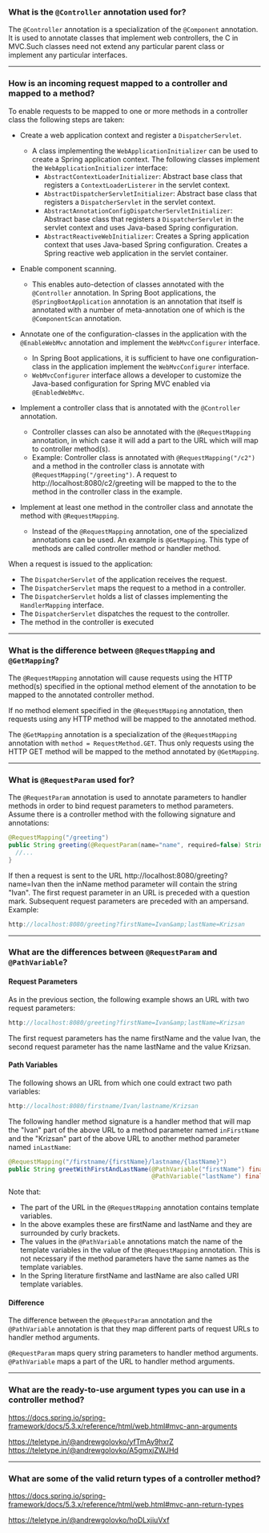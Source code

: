 
### What is the `@Controller` annotation used for?

The `@Controller` annotation is a specialization of the `@Component` annotation. It is used to annotate classes that implement web controllers, the C in MVC.Such classes need not extend any particular parent class or implement any particular interfaces.

----------

### How is an incoming request mapped to a controller and mapped to a method?

To enable requests to be mapped to one or more methods in a controller class the following steps are taken:

- Create a web application context and register a `DispatcherServlet`.
  - A class implementing the `WebApplicationInitializer` can be used to create a Spring application context. The following classes implement the `WebApplicationInitializer` interface:
    - `AbstractContextLoaderInitializer`: Abstract base class that registers a `ContextLoaderListerer` in the servlet context.
    - `AbstractDispatcherServletInitializer`: Abstract base class that registers a `DispatcherServlet` in the servlet context.
    - `AbstractAnnotationConfigDispatcherServletInitializer`: Abstract base class that registers a `DispatcherServlet` in the servlet context and uses Java-based Spring configuration.
    - `AbstractReactiveWebInitializer`: Creates a Spring application context that uses Java-based Spring configuration. Creates a Spring reactive web application in the servlet container.

- Enable component scanning.
  - This enables auto-detection of classes annotated with the `@Controller` annotation. In Spring Boot applications, the `@SpringBootApplication` annotation is an annotation that itself is annotated with a number of meta-annotation one of which is the `@ComponentScan` annotation.
  
- Annotate one of the configuration-classes in the application with the `@EnableWebMvc` annotation and implement the `WebMvcConfigurer` interface.
  - In Spring Boot applications, it is sufficient to have one configuration-class in the application implement the `WebMvcConfigurer` interface.
  - `WebMvcConfigurer` interface allows a developer to customize the Java-based configuration for Spring MVC enabled via `@EnabledWebMvc`.

- Implement a controller class that is annotated with the `@Controller` annotation.
  - Controller classes can also be annotated with the `@RequestMapping` annotation, in which case it will add a part to the URL which will map to controller method(s).
  - Example: Controller class is annotated with `@RequestMapping("/c2")` and a method in the controller class is annotate with `@RequestMapping("/greeting")`. A request to http://localhost:8080/c2/greeting will be mapped to the to the method in the controller class in the example.
  
- Implement at least one method in the controller class and annotate the method with `@RequestMapping`.
  - Instead of the `@RequestMapping` annotation, one of the specialized annotations can be used. An example is `@GetMapping`. This type of methods are called controller method or handler method.
  
When a request is issued to the application:

- The `DispatcherServlet` of the application receives the request.
- The `DispatcherServlet` maps the request to a method in a controller.
- The `DispatcherServlet` holds a list of classes implementing the `HandlerMapping` interface.
- The `DispatcherServlet` dispatches the request to the controller.
- The method in the controller is executed

----------

### What is the difference between `@RequestMapping` and `@GetMapping`?

The `@RequestMapping` annotation will cause requests using the HTTP method(s) specified in the optional method element of the annotation to be mapped to the annotated controller method.

If no method element specified in the `@RequestMapping` annotation, then requests using any HTTP method will be mapped to the annotated method.

The `@GetMapping` annotation is a specialization of the `@RequestMapping` annotation with `method = RequestMethod.GET`. Thus only requests using the HTTP GET method will be mapped to the method annotated by `@GetMapping`.

----------

### What is `@RequestParam` used for?

The `@RequestParam` annotation is used to annotate parameters to handler methods in order to bind request parameters to method parameters.
Assume there is a controller method with the following signature and annotations:

``` java
@RequestMapping("/greeting")
public String greeting(@RequestParam(name="name", required=false) String inName) {
  //...
}
```

If then a request is sent to the URL http://localhost:8080/greeting?name=Ivan then the inName method parameter will contain the string "Ivan".
The first request parameter in an URL is preceded with a question mark. Subsequent request parameters are preceded with an ampersand. 
Example:

``` java
http://localhost:8080/greeting?firstName=Ivan&amp;lastName=Krizsan
```

----------

### What are the differences between `@RequestParam` and `@PathVariable`?

#### Request Parameters

As in the previous section, the following example shows an URL with two request parameters:

``` java
http://localhost:8080/greeting?firstName=Ivan&amp;lastName=Krizsan
```

The first request parameters has the name firstName and the value Ivan, the second request parameter has the name lastName and the value Krizsan.

#### Path Variables

The following shows an URL from which one could extract two path variables:

``` java
http://localhost:8080/firstname/Ivan/lastname/Krizsan
```

The following handler method signature is a handler method that will map the "Ivan" part of the above URL to a method parameter named `inFirstName` and the "Krizsan" part of the above URL to another method parameter named `inLastName`:

``` java
@RequestMapping("/firstname/{firstName}/lastname/{lastName}")
public String greetWithFirstAndLastName(@PathVariable("firstName") final String inFirstName,
                                        @PathVariable("lastName") final String inLastName) {}
```

Note that:
- The part of the URL in the `@RequestMapping` annotation contains template variables.
- In the above examples these are firstName and lastName and they are surrounded by curly brackets.
- The values in the `@PathVariable` annotations match the name of the template variables in the value of the `@RequestMapping` annotation. This is not necessary if the method parameters have the same names as the template variables.
- In the Spring literature firstName and lastName are also called URI template variables.

#### Difference

The difference between the `@RequestParam` annotation and the `@PathVariable` annotation is that they map different parts of request URLs to handler method arguments.

`@RequestParam` maps query string parameters to handler method arguments.
`@PathVariable` maps a part of the URL to handler method arguments.

----------

### What are the ready-to-use argument types you can use in a controller method?

https://docs.spring.io/spring-framework/docs/5.3.x/reference/html/web.html#mvc-ann-arguments

https://teletype.in/@andrewgolovko/yfTmAy9hxrZ
https://teletype.in/@andrewgolovko/A5gmxjZWJHd

----------

### What are some of the valid return types of a controller method?

https://docs.spring.io/spring-framework/docs/5.3.x/reference/html/web.html#mvc-ann-return-types

https://teletype.in/@andrewgolovko/hoDLxjiuVxf
